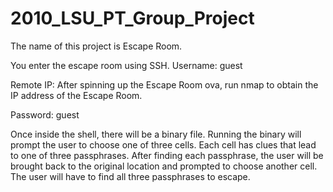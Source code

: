 # 2010_LSU_PT_Group_Project

The name of this project is Escape Room.

You enter the escape room using SSH.
Username: guest

Remote IP: After spinning up the Escape Room ova, run nmap to obtain the IP address of the Escape Room.

Password: guest

Once inside the shell, there will be a binary file.
Running the binary will prompt the user to choose one of three cells.
Each cell has clues that lead to one of three passphrases.
After finding each passphrase, the user will be brought back to the original location and prompted to choose another cell.
The user will have to find all three passphrases to escape.

